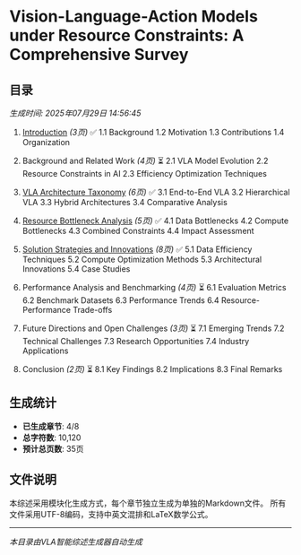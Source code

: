 # Vision-Language-Action Models under Resource Constraints: A Comprehensive Survey

## 目录

*生成时间: 2025年07月29日 14:56:45*

1. [Introduction](./introduction.md) *(3页)* ✅
   1.1 Background
   1.2 Motivation
   1.3 Contributions
   1.4 Organization

2. Background and Related Work *(4页)* ⏳
   2.1 VLA Model Evolution
   2.2 Resource Constraints in AI
   2.3 Efficiency Optimization Techniques

3. [VLA Architecture Taxonomy](./vla_architecture_taxonomy.md) *(6页)* ✅
   3.1 End-to-End VLA
   3.2 Hierarchical VLA
   3.3 Hybrid Architectures
   3.4 Comparative Analysis

4. [Resource Bottleneck Analysis](./resource_bottleneck_analysis.md) *(5页)* ✅
   4.1 Data Bottlenecks
   4.2 Compute Bottlenecks
   4.3 Combined Constraints
   4.4 Impact Assessment

5. [Solution Strategies and Innovations](./solution_strategies_and_innovations.md) *(8页)* ✅
   5.1 Data Efficiency Techniques
   5.2 Compute Optimization Methods
   5.3 Architectural Innovations
   5.4 Case Studies

6. Performance Analysis and Benchmarking *(4页)* ⏳
   6.1 Evaluation Metrics
   6.2 Benchmark Datasets
   6.3 Performance Trends
   6.4 Resource-Performance Trade-offs

7. Future Directions and Open Challenges *(3页)* ⏳
   7.1 Emerging Trends
   7.2 Technical Challenges
   7.3 Research Opportunities
   7.4 Industry Applications

8. Conclusion *(2页)* ⏳
   8.1 Key Findings
   8.2 Implications
   8.3 Final Remarks


## 生成统计

- **已生成章节**: 4/8
- **总字符数**: 10,120
- **预计总页数**: 35页

## 文件说明

本综述采用模块化生成方式，每个章节独立生成为单独的Markdown文件。
所有文件采用UTF-8编码，支持中英文混排和LaTeX数学公式。

---
*本目录由VLA智能综述生成器自动生成*
